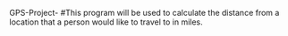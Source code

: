 GPS-Project-
#This program will be used to calculate the distance from a location that a person would like to travel to in miles.
